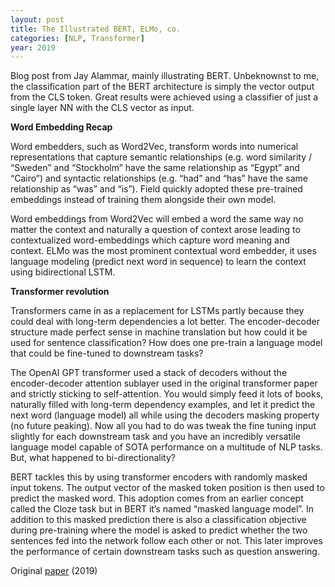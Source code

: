 ```yaml
---
layout: post
title: The Illustrated BERT, ELMo, co.
categories: [NLP, Transformer]
year: 2019
---
```


Blog post from Jay Alammar, mainly illustrating BERT. Unbeknownst to me, the classification part of the BERT architecture is simply the vector output from the CLS token. Great results were achieved using a classifier of just a single layer NN with the CLS vector as input. 

**Word Embedding Recap**

Word embedders, such as Word2Vec, transform words into numerical representations that capture semantic relationships (e.g. word similarity / “Sweden” and “Stockholm” have the same relationship as “Egypt” and “Cairo”) and syntactic relationships (e.g. “had” and “has” have the same relationship as “was” and “is”). Field quickly adopted these pre-trained embeddings instead of training them alongside their own model.

Word embeddings from Word2Vec will embed a word the same way no matter the context and naturally a question of context arose leading to contextualized word-embeddings which capture word meaning and context. ELMo was the most prominent contextual word embedder, it uses language modeling (predict next word in sequence) to learn the context using bidirectional LSTM. 

**Transformer revolution**

Transformers came in as a replacement for LSTMs partly because they could deal with long-term dependencies a lot better. The encoder-decoder structure made perfect sense in machine translation but how could it be used for sentence classification? How does one pre-train a language model that could be fine-tuned to downstream tasks? 

The OpenAI GPT transformer used a stack of decoders without the encoder-decoder attention sublayer used in the original transformer paper and strictly sticking to self-attention. You would simply feed it lots of books, naturally filled with long-term dependency examples, and let it predict the next word (language model) all while using the decoders masking property (no future peaking). Now all you had to do was tweak the fine tuning input slightly for each downstream task and you have an incredibly versatile language model capable of SOTA performance on a multitude of NLP tasks. But, what happened to bi-directionality?

BERT tackles this by using transformer encoders with randomly masked input tokens. The output vector of the masked token position is then used to predict the masked word. This adoption comes from an earlier concept called the Cloze task but in BERT it’s named “masked language model”. In addition to this masked prediction there is also a classification objective during pre-training where the model is asked to predict whether the two sentences fed into the network follow each other or not. This later improves the performance of certain downstream tasks such as question answering. 

Original [paper](http://jalammar.github.io/illustrated-bert/) (2019)
